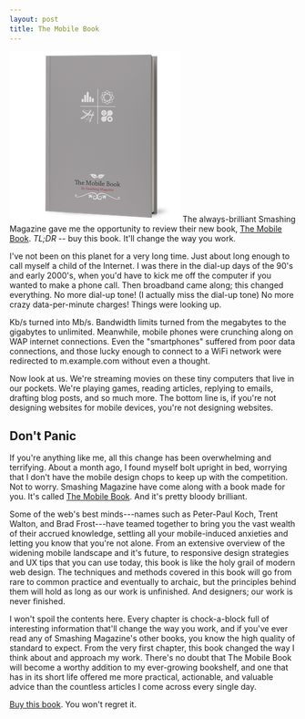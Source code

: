 ```yaml
---
layout: post
title: The Mobile Book
---
```


[![](/uploads/2012/12/the-mobile-book.png)](https://shop.smashingmagazine.com/the-mobile-book.html) The always-brilliant Smashing Magazine gave me the opportunity to review their new book, [The Mobile Book](https://shop.smashingmagazine.com/the-mobile-book.html). _TL;DR_ -- buy this book. It'll change the way you work.

I've not been on this planet for a very long time. Just about long enough to call myself a child of the Internet. I was there in the dial-up days of the 90's and early 2000's, when you'd have to kick me off the computer if you wanted to make a phone call. Then broadband came along; this changed everything. No more dial-up tone! (I actually miss the dial-up tone) No more crazy data-per-minute charges! Things were looking up.

Kb/s turned into Mb/s. Bandwidth limits turned from the megabytes to the gigabytes to unlimited. Meanwhile, mobile phones were crunching along on WAP internet connections. Even the "smartphones" suffered from poor data connections, and those lucky enough to connect to a WiFi network were redirected to m.example.com without even a thought.

Now look at us. We're streaming movies on these tiny computers that live in our pockets. We're playing games, reading articles, replying to emails, drafting blog posts, and so much more. The bottom line is, if you're not designing websites for mobile devices, you're not designing websites.



## Don't Panic


If you're anything like me, all this change has been overwhelming and terrifying. About a month ago, I found myself bolt upright in bed, worrying that I don't have the mobile design chops to keep up with the competition. Not to worry. Smashing Magazine have come along with a book made for you. It's called [The Mobile Book](https://shop.smashingmagazine.com/the-mobile-book.html). And it's pretty bloody brilliant.

Some of the web's best minds---names such as Peter-Paul Koch, Trent Walton, and Brad Frost---have teamed together to bring you the vast wealth of their accrued knowledge, settling all your mobile-induced anxieties and letting you know that you're not alone. From an extensive overview of the widening mobile landscape and it's future, to responsive design strategies and UX tips that you can use today, this book is like the holy grail of modern web design. The techniques and methods covered in this book will go from rare to common practice and eventually to archaic, but the principles behind them will hold as long as our work is unfinished. And designers; our work is never finished.

I won't spoil the contents here. Every chapter is chock-a-block full of interesting information that'll change the way you work, and if you've ever read any of Smashing Magazine's other books, you know the high quality of standard to expect. From the very first chapter, this book changed the way I think about and approach my work. There's no doubt that The Mobile Book will become a worthy addition to my ever-growing bookshelf, and one that has in its short life offered me more practical, actionable, and valuable advice than the countless articles I come across every single day.

[Buy this book](https://shop.smashingmagazine.com/the-mobile-book.html). You won't regret it.
